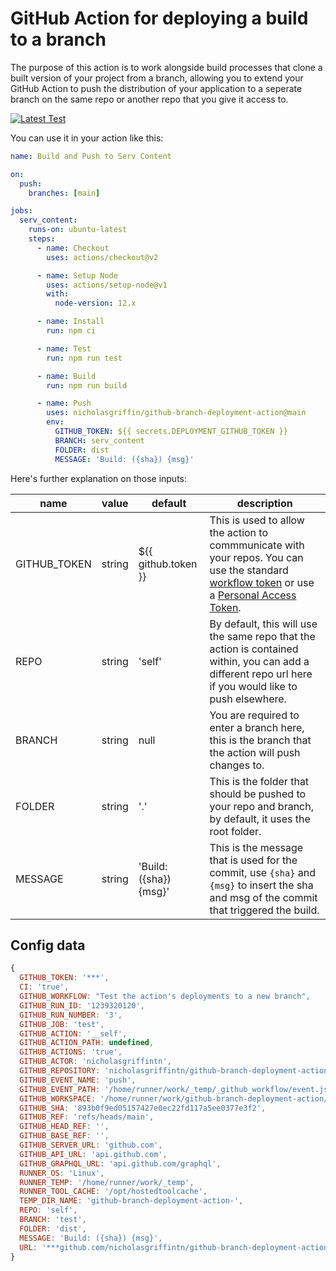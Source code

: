 # GitHub Action for deploying a build to a branch

The purpose of this action is to work alongside build processes that clone a built version of your project from a branch, allowing you to extend your GitHub Action to push the distribution of your application to a seperate branch on the same repo or another repo that you give it access to.

[![Latest Test](https://github.com/nicholasgriffintn/github-branch-deployment-action/actions/workflows/ci-test.yml/badge.svg)](https://github.com/nicholasgriffintn/github-branch-deployment-action/actions/workflows/ci-test.yml)

You can use it in your action like this:

```yaml
name: Build and Push to Serv Content

on:
  push:
    branches: [main]

jobs:
  serv_content:
    runs-on: ubuntu-latest
    steps:
      - name: Checkout
        uses: actions/checkout@v2

      - name: Setup Node
        uses: actions/setup-node@v1
        with:
          node-version: 12.x

      - name: Install
        run: npm ci

      - name: Test
        run: npm run test

      - name: Build
        run: npm run build

      - name: Push
        uses: nicholasgriffin/github-branch-deployment-action@main
        env:
          GITHUB_TOKEN: ${{ secrets.DEPLOYMENT_GITHUB_TOKEN }}
          BRANCH: serv_content
          FOLDER: dist
          MESSAGE: 'Build: ({sha}) {msg}'
```

Here's further explanation on those inputs:

| name         | value  | default                | description                                                                                                                                                                                                                                                                                                                                                                                          |
| ------------ | ------ | ---------------------- | ---------------------------------------------------------------------------------------------------------------------------------------------------------------------------------------------------------------------------------------------------------------------------------------------------------------------------------------------------------------------------------------------------- |
| GITHUB_TOKEN | string | ${{ github.token }}    | This is used to allow the action to commmunicate with your repos. You can use the standard [workflow token](https://docs.github.com/en/free-pro-team@latest/actions/reference/authentication-in-a-workflow#using-the-github_token-in-a-workflow) or use a [Personal Access Token](https://docs.github.com/en/free-pro-team@latest/github/authenticating-to-github/creating-a-personal-access-token). |
| REPO         | string | 'self'                 | By default, this will use the same repo that the action is contained within, you can add a different repo url here if you would like to push elsewhere.                                                                                                                                                                                                                                              |
| BRANCH       | string | null                   | You are required to enter a branch here, this is the branch that the action will push changes to.                                                                                                                                                                                                                                                                                                    |
| FOLDER       | string | '.'                    | This is the folder that should be pushed to your repo and branch, by default, it uses the root folder.                                                                                                                                                                                                                                                                                               |
| MESSAGE      | string | 'Build: ({sha}) {msg}' | This is the message that is used for the commit, use `{sha}` and `{msg}` to insert the sha and msg of the commit that triggered the build.                                                                                                                                                                                                                                                           |

## Config data

```javascript
{
  GITHUB_TOKEN: '***',
  CI: 'true',
  GITHUB_WORKFLOW: "Test the action's deployments to a new branch",
  GITHUB_RUN_ID: '1239320120',
  GITHUB_RUN_NUMBER: '3',
  GITHUB_JOB: 'test',
  GITHUB_ACTION: '__self',
  GITHUB_ACTION_PATH: undefined,
  GITHUB_ACTIONS: 'true',
  GITHUB_ACTOR: 'nicholasgriffintn',
  GITHUB_REPOSITORY: 'nicholasgriffintn/github-branch-deployment-action',
  GITHUB_EVENT_NAME: 'push',
  GITHUB_EVENT_PATH: '/home/runner/work/_temp/_github_workflow/event.json',
  GITHUB_WORKSPACE: '/home/runner/work/github-branch-deployment-action/github-branch-deployment-action',
  GITHUB_SHA: '893b0f9ed05157427e0ec22fd117a5ee0377e3f2',
  GITHUB_REF: 'refs/heads/main',
  GITHUB_HEAD_REF: '',
  GITHUB_BASE_REF: '',
  GITHUB_SERVER_URL: 'github.com',
  GITHUB_API_URL: 'api.github.com',
  GITHUB_GRAPHQL_URL: 'api.github.com/graphql',
  RUNNER_OS: 'Linux',
  RUNNER_TEMP: '/home/runner/work/_temp',
  RUNNER_TOOL_CACHE: '/opt/hostedtoolcache',
  TEMP_DIR_NAME: 'github-branch-deployment-action-',
  REPO: 'self',
  BRANCH: 'test',
  FOLDER: 'dist',
  MESSAGE: 'Build: ({sha}) {msg}',
  URL: '***github.com/nicholasgriffintn/github-branch-deployment-action.git'
}
```

